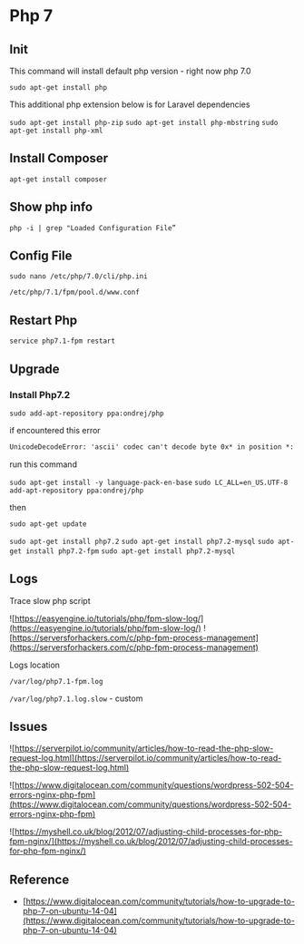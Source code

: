 # Php 7

## Init

This command will install default php version - right now php 7.0

`sudo apt-get install php`

This additional php extension below is for Laravel dependencies

`sudo apt-get install php-zip`
`sudo apt-get install php-mbstring`
`sudo apt-get install php-xml`

## Install Composer

`apt-get install composer`

## Show php info

`php -i | grep "Loaded Configuration File”`

## Config File

`sudo nano /etc/php/7.0/cli/php.ini`

`/etc/php/7.1/fpm/pool.d/www.conf`

## Restart Php

`service php7.1-fpm restart`

## Upgrade

### Install Php7.2

`sudo add-apt-repository ppa:ondrej/php`

if encountered this error

```txt
UnicodeDecodeError: 'ascii' codec can't decode byte 0x* in position *: ordinal not in range(128)
```

run this command

`sudo apt-get install -y language-pack-en-base`
`sudo LC_ALL=en_US.UTF-8 add-apt-repository ppa:ondrej/php`

then

`sudo apt-get update`

`sudo apt-get install php7.2`
`sudo apt-get install php7.2-mysql`
`sudo apt-get install php7.2-fpm`
`sudo apt-get install php7.2-mysql`

## Logs

Trace slow php script

![https://easyengine.io/tutorials/php/fpm-slow-log/](https://easyengine.io/tutorials/php/fpm-slow-log/)
![https://serversforhackers.com/c/php-fpm-process-management](https://serversforhackers.com/c/php-fpm-process-management)

Logs location

`/var/log/php7.1-fpm.log`

`/var/log/php7.1.log.slow` - custom

## Issues

![https://serverpilot.io/community/articles/how-to-read-the-php-slow-request-log.html](https://serverpilot.io/community/articles/how-to-read-the-php-slow-request-log.html)

![https://www.digitalocean.com/community/questions/wordpress-502-504-errors-nginx-php-fpm](https://www.digitalocean.com/community/questions/wordpress-502-504-errors-nginx-php-fpm)

![https://myshell.co.uk/blog/2012/07/adjusting-child-processes-for-php-fpm-nginx/](https://myshell.co.uk/blog/2012/07/adjusting-child-processes-for-php-fpm-nginx/)

## Reference

* [https://www.digitalocean.com/community/tutorials/how-to-upgrade-to-php-7-on-ubuntu-14-04](https://www.digitalocean.com/community/tutorials/how-to-upgrade-to-php-7-on-ubuntu-14-04)